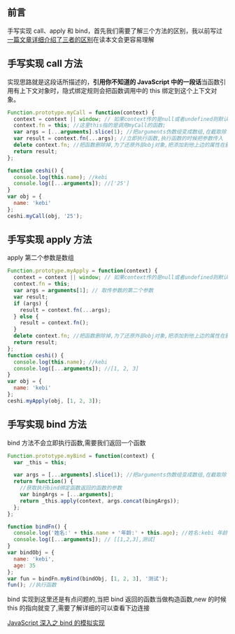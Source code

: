 ## 前言

手写实现 call、apply 和 bind，首先我们需要了解三个方法的区别，我以前写过[一篇文章详细介绍了三者的区别](https://github.com/heyushuo/Blob/blob/master/JavaScript/2.JavaScirpt%E4%B9%8Bapply%26call%E5%92%8Cbind.md)在读本文会更容易理解

## 手写实现 call 方法

实现思路就是这段话所描述的，**引用你不知道的 JavaScript 中的一段话**当函数引用有上下文对象时，隐式绑定规则会把函数调用中的 this 绑定到这个上下文对象。

```javascript
Function.prototype.myCall = function(context) {
  context = context || window; // 如果context传的是null或者undefined则默认context是window
  context.fn = this; //这里this指的是调用myCall的函数;
  var args = [...arguments].slice(1); //把arguments伪数组变成数组,在截取除了第一个之后的参数
  var result = context.fn(...args); //立即执行函数,执行函数的时候把参数传入
  delete context.fn; //把函数删除掉,为了还原外部obj对象,把添加到他上边的属性在删除掉
  return result;
};

function ceshi() {
  console.log(this.name); //kebi
  console.log([...arguments]); //['25']
}
var obj = {
  name: 'kebi'
};
ceshi.myCall(obj, '25');
```

## 手写实现 apply 方法

apply 第二个参数是数组

```javascript
Function.prototype.myApply = function(context) {
  context = context || window; // 如果context传的是null或者undefined则默认context是window
  context.fn = this;
  var args = arguments[1]; // 取传参数的第二个参数
  var result;
  if (args) {
    result = context.fn(...args);
  } else {
    result = context.fn();
  }
  delete context.fn; //把函数删除掉,为了还原外部obj对象,把添加到他上边的属性在删除掉
  return result;
};
function ceshi() {
  console.log(this.name); //kebi
  console.log([...arguments]); //[1, 2, 3]
}
var obj = {
  name: 'kebi'
};
ceshi.myApply(obj, [1, 2, 3]);
```

## 手写实现 bind 方法

bind 方法不会立即执行函数,需要我们返回一个函数

```javascript
Function.prototype.myBind = function(context) {
  var _this = this;

  var args = [...arguments].slice(1); //把arguments伪数组变成数组,在截取除了第一个之后的参数或者 Array.prototype.slice.call(arguments, 1);
  return function() {
    //获取执行bind绑定函数返回的函数的参数
    var bingArgs = [...arguments];
    return _this.apply(context, args.concat(bingArgs));
  };
};

function bindFn() {
  console.log('姓名:' + this.name + '年龄:' + this.age); //姓名:kebi 年龄:3
  console.log([...arguments]); // [[1,2,3],测试]
}
var bindObj = {
  name: 'kebi',
  age: 35
};
var fun = bindFn.myBind(bindObj, [1, 2, 3], '测试');
fun(); //执行函数
```

bind 实现到这里还是有点问题的,当把 bind 返回的函数当做构造函数,new 的时候 this 的指向就变了,需要了解详细的可以查看下边连接

[JavaScript 深入之 bind 的模拟实现](https://github.com/mqyqingfeng/Blog/issues/12)
